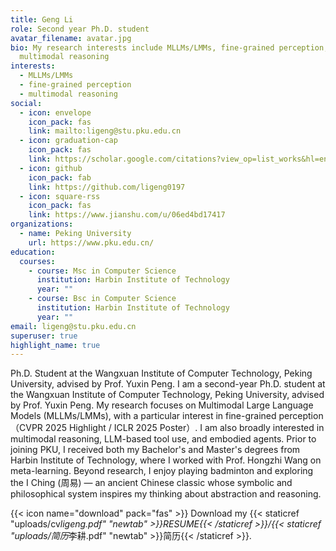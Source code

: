 ```yaml
---
title: Geng Li
role: Second year Ph.D. student
avatar_filename: avatar.jpg
bio: My research interests include MLLMs/LMMs, fine-grained perception,
  multimodal reasoning
interests:
  - MLLMs/LMMs
  - fine-grained perception
  - multimodal reasoning
social:
  - icon: envelope
    icon_pack: fas
    link: mailto:ligeng@stu.pku.edu.cn
  - icon: graduation-cap
    icon_pack: fas
    link: https://scholar.google.com/citations?view_op=list_works&hl=en&user=0ufMJz4AAAAJ&gmla=AJsN-F4Yt-QQ0LJieitnLE8xLQMmiqnNkGsqeaUnDVgOdliVK-oLe65CkiTYKf6mLiSaGnBlhoBcct7hxVx3222Mook_AgvHw_Kqo8qDo1LhWrBcFI3oDuWqdGNloiuL_96uT-yYSkyc
  - icon: github
    icon_pack: fab
    link: https://github.com/ligeng0197
  - icon: square-rss
    icon_pack: fas
    link: https://www.jianshu.com/u/06ed4bd17417
organizations:
  - name: Peking University
    url: https://www.pku.edu.cn/
education:
  courses:
    - course: Msc in Computer Science
      institution: Harbin Institute of Technology
      year: ""
    - course: Bsc in Computer Science
      institution: Harbin Institute of Technology
      year: ""
email: ligeng@stu.pku.edu.cn
superuser: true
highlight_name: true
---
```

Ph.D. Student at the Wangxuan Institute of Computer Technology, Peking University, advised by Prof. Yuxin Peng.
I am a second-year Ph.D. student at the Wangxuan Institute of Computer Technology, Peking University, advised by Prof. Yuxin Peng. My research focuses on Multimodal Large Language Models (MLLMs/LMMs), with a particular interest in fine-grained perception（CVPR 2025 Highlight / ICLR 2025 Poster）. I am also broadly interested in multimodal reasoning, LLM-based tool use, and embodied agents.
Prior to joining PKU, I received both my Bachelor's and Master's degrees from Harbin Institute of Technology, where I worked with Prof. Hongzhi Wang on meta-learning.
Beyond research, I enjoy playing badminton and exploring the I Ching (周易) — an ancient Chinese classic whose symbolic and philosophical system inspires my thinking about abstraction and reasoning.

{{< icon name="download" pack="fas" >}} Download my {{< staticref "uploads/cv*ligeng.pdf" "newtab" >}}RESUME{{< /staticref >}}/{{< staticref "uploads/简历*李耕.pdf" "newtab" >}}简历{{< /staticref >}}.